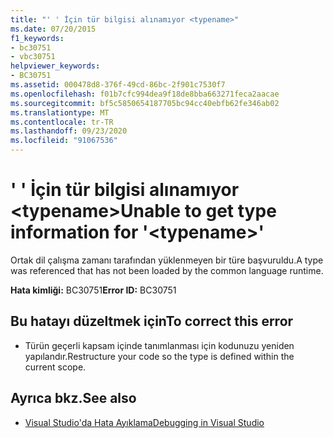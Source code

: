 ```yaml
---
title: "' ' İçin tür bilgisi alınamıyor <typename>"
ms.date: 07/20/2015
f1_keywords:
- bc30751
- vbc30751
helpviewer_keywords:
- BC30751
ms.assetid: 000478d8-376f-49cd-86bc-2f901c7530f7
ms.openlocfilehash: f01b7cfc994dea9f18de8bba663271feca2aacae
ms.sourcegitcommit: bf5c5850654187705bc94cc40ebfb62fe346ab02
ms.translationtype: MT
ms.contentlocale: tr-TR
ms.lasthandoff: 09/23/2020
ms.locfileid: "91067536"
---
```

# <a name="unable-to-get-type-information-for-typename"></a><span data-ttu-id="04441-102">' ' İçin tür bilgisi alınamıyor \<typename></span><span class="sxs-lookup"><span data-stu-id="04441-102">Unable to get type information for '\<typename>'</span></span>

<span data-ttu-id="04441-103">Ortak dil çalışma zamanı tarafından yüklenmeyen bir türe başvuruldu.</span><span class="sxs-lookup"><span data-stu-id="04441-103">A type was referenced that has not been loaded by the common language runtime.</span></span>  
  
 <span data-ttu-id="04441-104">**Hata kimliği:** BC30751</span><span class="sxs-lookup"><span data-stu-id="04441-104">**Error ID:** BC30751</span></span>  
  
## <a name="to-correct-this-error"></a><span data-ttu-id="04441-105">Bu hatayı düzeltmek için</span><span class="sxs-lookup"><span data-stu-id="04441-105">To correct this error</span></span>  
  
- <span data-ttu-id="04441-106">Türün geçerli kapsam içinde tanımlanması için kodunuzu yeniden yapılandır.</span><span class="sxs-lookup"><span data-stu-id="04441-106">Restructure your code so the type is defined within the current scope.</span></span>  
  
## <a name="see-also"></a><span data-ttu-id="04441-107">Ayrıca bkz.</span><span class="sxs-lookup"><span data-stu-id="04441-107">See also</span></span>

- [<span data-ttu-id="04441-108">Visual Studio'da Hata Ayıklama</span><span class="sxs-lookup"><span data-stu-id="04441-108">Debugging in Visual Studio</span></span>](/visualstudio/debugger/debugger-feature-tour)
